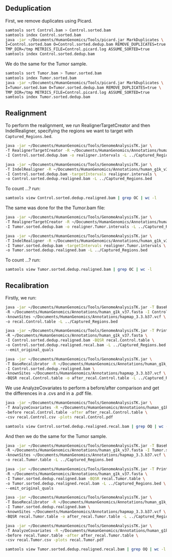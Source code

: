 ## Deduplication

First, we remove duplicates using Picard.

```bash
samtools sort Control.bam > Control.sorted.bam
samtools index Control.sorted.bam
java -jar ~/Documents/HumanGenomics/Tools/picard.jar MarkDuplicates \
I=Control.sorted.bam O=Control.sorted.dedup.bam REMOVE_DUPLICATES=true \
TMP_DIR=/tmp METRICS_FILE=Control.picard.log ASSUME_SORTED=true
samtools index Control.sorted.dedup.bam
```

We do the same for the Tumor sample.

```bash
samtools sort Tumor.bam > Tumor.sorted.bam
samtools index Tumor.sorted.bam
java -jar ~/Documents/HumanGenomics/Tools/picard.jar MarkDuplicates \
I=Tumor.sorted.bam O=Tumor.sorted.dedup.bam REMOVE_DUPLICATES=true \
TMP_DIR=/tmp METRICS_FILE=Control.picard.log ASSUME_SORTED=true
samtools index Tumor.sorted.dedup.bam
```


## Realignment

To perform the realignment, we run RealignerTargetCreator and then IndelRealigner, specifying
the regions we want to target with `Captured_Regions.bed`.

```bash
java -jar ~/Documents/HumanGenomics/Tools/GenomeAnalysisTK.jar \
-T RealignerTargetCreator -R ~/Documents/HumanGenomics/Annotations/human_g1k_v37.fasta \
-I Control.sorted.dedup.bam -o realigner.intervals -L ../Captured_Regions.bed
```


```bash
java -jar ~/Documents/HumanGenomics/Tools/GenomeAnalysisTK.jar \
-T IndelRealigner -R ~/Documents/HumanGenomics/Annotations/human_g1k_v37.fasta \
-I Control.sorted.dedup.bam -targetIntervals realigner.intervals \
-o Control.sorted.dedup.realigned.bam -L ../Captured_Regions.bed
```

To count ...? run:

```bash
samtools view Control.sorted.dedup.realigned.bam | grep OC | wc -l
```

The same was done for the the Tumor.bam file:

```bash
java -jar ~/Documents/HumanGenomics/Tools/GenomeAnalysisTK.jar \
-T RealignerTargetCreator -R ~/Documents/HumanGenomics/Annotations/human_g1k_v37.fasta \
-I Tumor.sorted.dedup.bam -o realigner.Tumor.intervals -L ../Captured_Regions.bed
```


```bash
java -jar ~/Documents/HumanGenomics/Tools/GenomeAnalysisTK.jar \
-T IndelRealigner -R ~/Documents/HumanGenomics/Annotations/human_g1k_v37.fasta \
-I Tumor.sorted.dedup.bam -targetIntervals realigner.Tumor.intervals \
-o Tumor.sorted.dedup.realigned.bam -L ../Captured_Regions.bed
```

To count ...? run:

```bash
samtools view Tumor.sorted.dedup.realigned.bam | grep OC | wc -l
```

## Recalibration

Firstly, we run:

```bash
java -jar ~/Documents/HumanGenomics/Tools/GenomeAnalysisTK.jar -T BaseRecalibrator \
-R ~/Documents/HumanGenomics/Annotations/human_g1k_v37.fasta -I Control.sorted.dedup.realigned.bam \
-knownSites ~/Documents/HumanGenomics/Annotations/hapmap_3.3.b37.vcf \
-o recal.Control.table -L ../Captured_Regions.bed
```

```bash
java -jar ~/Documents/HumanGenomics/Tools/GenomeAnalysisTK.jar -T PrintReads \
-R ~/Documents/HumanGenomics/Annotations/human_g1k_v37.fasta \
-I Control.sorted.dedup.realigned.bam -BQSR recal.Control.table \
-o Control.sorted.dedup.realigned.recal.bam -L ../Captured_Regions.bed \
--emit_original_quals
```

```bash
java -jar ~/Documents/HumanGenomics/Tools/GenomeAnalysisTK.jar \
-T BaseRecalibrator -R ~/Documents/HumanGenomics/Annotations/human_g1k_v37.fasta \
-I Control.sorted.dedup.realigned.bam \
-knownSites ~/Documents/HumanGenomics/Annotations/hapmap_3.3.b37.vcf \
-BQSR recal.Control.table -o after_recal.Control.table -L ../Captured_Regions.bed
```

We use AnalyzeCovariates to perform a before/after comparison and get the differences in a .cvs and in a .pdf file.

```bash
java -jar ~/Documents/HumanGenomics/Tools/GenomeAnalysisTK.jar \
-T AnalyzeCovariates -R ~/Documents/HumanGenomics/Annotations/human_g1k_v37.fasta \
-before recal.Control.table -after after_recal.Control.table \
-csv recal.Control.csv -plots recal.Control.pdf
```

```bash
samtools view Control.sorted.dedup.realigned.recal.bam | grep OQ | wc -l
```


And then we do the same for the Tumor sample.

```bash
java -jar ~/Documents/HumanGenomics/Tools/GenomeAnalysisTK.jar -T BaseRecalibrator \
-R ~/Documents/HumanGenomics/Annotations/human_g1k_v37.fasta -I Tumor.sorted.dedup.realigned.bam \
-knownSites ~/Documents/HumanGenomics/Annotations/hapmap_3.3.b37.vcf \
-o recal.Tumor.table -L ../Captured_Regions.bed
```

```bash
java -jar ~/Documents/HumanGenomics/Tools/GenomeAnalysisTK.jar -T PrintReads \
-R ~/Documents/HumanGenomics/Annotations/human_g1k_v37.fasta \
-I Tumor.sorted.dedup.realigned.bam -BQSR recal.Tumor.table \
-o Tumor.sorted.dedup.realigned.recal.bam -L ../Captured_Regions.bed \
--emit_original_quals
```

```bash
java -jar ~/Documents/HumanGenomics/Tools/GenomeAnalysisTK.jar \
-T BaseRecalibrator -R ~/Documents/HumanGenomics/Annotations/human_g1k_v37.fasta \
-I Tumor.sorted.dedup.realigned.bam \
-knownSites ~/Documents/HumanGenomics/Annotations/hapmap_3.3.b37.vcf \
-BQSR recal.Tumor.table -o after_recal.Tumor.table -L ../Captured_Regions.bed
```

```bash
java -jar ~/Documents/HumanGenomics/Tools/GenomeAnalysisTK.jar \
-T AnalyzeCovariates -R ~/Documents/HumanGenomics/Annotations/human_g1k_v37.fasta \
-before recal.Tumor.table -after after_recal.Tumor.table \
-csv recal.Tumor.csv -plots recal.Tumor.pdf
```

```bash
samtools view Tumor.sorted.dedup.realigned.recal.bam | grep OQ | wc -l
```

